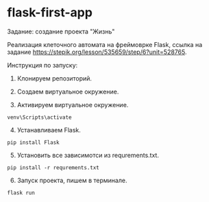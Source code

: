 # flask-first-app

Задание: создание проекта "Жизнь"


Реализация клеточного автомата на фреймоврке Flask, ссылка на задание https://stepik.org/lesson/535659/step/6?unit=528765.


Инструкция по запуску:

1. Клонируем репозиторий.

2. Создаем виртуальное окружение.

3. Активируем виртуальное окружение.

```shell
venv\Scripts\activate
```

4. Устанавливаем Flask.

```shell
pip install Flask
```

5. Установить все зависимотси из requrements.txt.

```shell
pip install -r requrements.txt
```

6. Запуск проекта, пишем в терминале.

```shell
flask run
```
